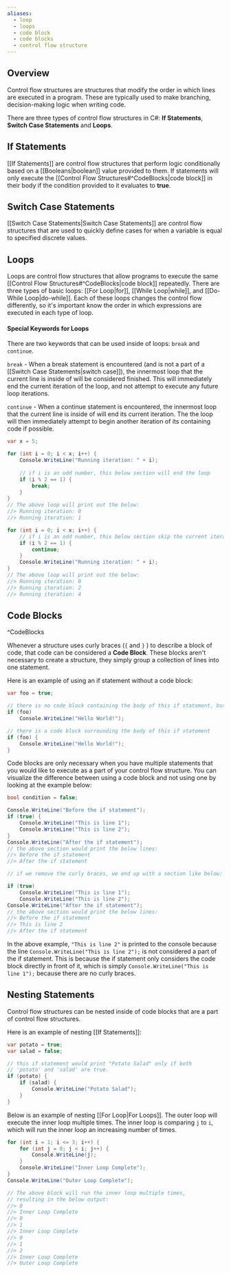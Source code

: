```yaml
---
aliases:
  - loop
  - loops
  - code block
  - code blocks
  - control flow structure
---
```


## Overview

Control flow structures are structures that modify the order in which lines are executed in a program. These are typically used to make branching, decision-making logic when writing code. 

There are three types of control flow structures in C#: **If Statements**, **Switch Case Statements** and **Loops**.

## If Statements

[[If Statements]] are control flow structures that perform logic conditionally based on a [[Booleans|boolean]] value provided to them. If statements will only execute the [[Control Flow Structures#^CodeBlocks|code block]] in their body if the condition provided to it evaluates to **true**.

## Switch Case Statements
[[Switch Case Statements|Switch Case Statements]] are control flow structures that are used to quickly define cases for when a variable is equal to specified discrete values.

## Loops

Loops are control flow structures that allow programs to execute the same [[Control Flow Structures#^CodeBlocks|code block]] repeatedly. There are three types of basic loops: [[For Loop|for]], [[While Loop|while]], and [[Do-While Loop|do-while]]. Each of these loops changes the control flow differently, so it's important know the order in which expressions are executed in each type of loop.

#### Special Keywords for Loops

There are two keywords that can be used inside of loops: `break` and `continue`. 

`break` - When a break statement is encountered (and is not a part of a [[Switch Case Statements|switch case]]), the innermost loop that the current line is inside of will be considered finished. This will immediately end the current iteration of the loop, and not attempt to execute any future loop iterations.

`continue` - When a continue statement is encountered, the innermost loop that the current line is inside of will end its current iteration. The the loop will then immediately attempt to begin another iteration of its containing code if possible.

```csharp
var x = 5;

for (int i = 0; i < x; i++) {
	Console.WriteLine("Running iteration: " + i);
	
	// if i is an odd number, this below section will end the loop
	if (i % 2 == 1) {
		break;
	} 
}
// The above loop will print out the below:
//> Running iteration: 0
//> Running iteration: 1

for (int i = 0; i < x; i++) {
	// if i is an odd number, this below section skip the current iteration
	if (i % 2 == 1) {
		continue;
	} 
	Console.WriteLine("Running iteration: " + i);
}
// The above loop will print out the below:
//> Running iteration: 0
//> Running iteration: 2
//> Running iteration: 4

```

## Code Blocks
^CodeBlocks

Whenever a structure uses curly braces (`{` and `}` ) to describe a block of code, that code can be considered a **Code Block**. These blocks aren't necessary to create a structure, they simply group a collection of lines into one statement.

Here is an example of using an if statement without a code block:

```csharp
var foo = true;

// there is no code block containing the body of this if statement, but it still works
if (foo)
	Console.WriteLine("Hello World!");

// there is a code block surrounding the body of this if statement
if (foo) {
	Console.WriteLine("Hello World!");
}
```

Code blocks are only necessary when you have multiple statements that you would like to execute as a part of your control flow structure. You can visualize the difference between using a code block and not using one by looking at the example below:

```csharp
bool condition = false;

Console.WriteLine("Before the if statement");
if (true) {
	Console.WriteLine("This is line 1");
	Console.WriteLine("This is line 2");
} 
Console.WriteLine("After the if statement");
// the above section would print the below lines:
//> Before the if statement
//> After the if statement

// if we remove the curly braces, we end up with a section like below:

if (true) 
	Console.WriteLine("This is line 1");
	Console.WriteLine("This is line 2");
Console.WriteLine("After the if statement");
// the above section would print the below lines:
//> Before the if statement
//> This is line 2
//> After the if statement
```

In the above example, `"This is line 2"` is printed to the console because the line `Console.WriteLine("This is line 2");` is not considered a part of the if statement. This is because the if statement only considers the code block directly in front of it, which is simply `Console.WriteLine("This is line 1");` because there are no curly braces.

## Nesting Statements

Control flow structures can be nested inside of code blocks that are a part of control flow structures. 

Here is an example of nesting [[If Statements]]:

```csharp
var potato = true;
var salad = false;

// this if statement would print "Potato Salad" only if both 
// 'potato' and 'salad' are true.
if (potato) {
	if (salad) {
		Console.WriteLine("Potato Salad");
	}
}
```


Below is an example of nesting [[For Loop|For Loops]]. The outer loop will execute the inner loop multiple times. The inner loop is comparing `j` to `i`, which will run the inner loop an increasing number of times.

```csharp
for (int i = 1; i <= 3; i++) {
	for (int j = 0; j < i; j++) {
		Console.WriteLine(j);
	}
	Console.WriteLine("Inner Loop Complete");
}
Console.WriteLine("Outer Loop Complete");

// The above block will run the inner loop multiple times, 
// resulting in the below output:
//> 0
//> Inner Loop Complete
//> 0
//> 1
//> Inner Loop Complete
//> 0
//> 1
//> 2
//> Inner Loop Complete
//> Outer Loop Complete
```